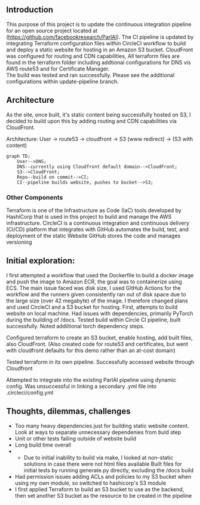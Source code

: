 ## Introduction
This purpose of this project is to update the continuous integration pipeline for an open source project located at (https://github.com/facebookresearch/ParlAI).
The CI pipeline is updated by integrating Terraform configuration files within CircleCI workflow to build and deploy a static website for hosting in an Amazon S3 bucket. CloudFront was 
configured for routing and CDN capabilities, All terraform files are found in the terraform folder including addtional configurations for DNS vis AWS route53 and for Certificate Manager.  
The build was tested and ran successfully. Please see the additional configurations within update-pipeline branch.


## Architecture
As the site, once built, it's static content being successfully hosted on S3, I decided to build upon this by adding routing and CDN capabilities via CloudFront.

Architecture:
 User -> route53 -> cloudfront -> S3 (www redirect) -> (S3 with content)

```mermaid
graph TD;
    User-->DNS;
    DNS--currently using Cloudfront default domain-->CloudFront;
    S3-->CloudFront;
    Repo--build on commit-->CI;
    CI--pipeline builds website, pushes to bucket-->S3;
```
### Other Components
Terraform is one of the Infrastructure as Code (IaC) tools developed by HashiCorp that is used in this project to build and manage the AWS infrastructure.
CircleCI is a continuous integration and continuous delivery (CI/CD) platform that integrates with GitHub automates the build, test, and deployment of the static Website
GitHub stores the code and manages versioning

## Initial exploration:
I first attempted a workflow that used the Dockerfile to build a docker image and push the image to Amazon ECR, the goal was to containerize using ECS. The main issue faced was disk size, I used GitHub Actions for the workflow and the runners given consistently ran out of disk space due to the large size (over 42 megabyte) of the image. I therefore changed plans and used CircleCI and a S3 bucket for hosting. 
First, attempts to build website on local machine. Had issues with dependencies, primarily PyTorch during the building of /docs.
Tested build within Circle CI pipeline, built successfully. Noted addiitional torch dependency steps.

Configured terraform to create an S3 bucket, enable hosting, add built files, also  CloudFront.
(Also created code for route53 and certificates, but went with cloudfront defaults for this demo rather than an at-cost domain)

Tested terraform in its own pipeline. Successfully accessed website through Cloudfront

Attempted to integrate into the existing ParlAI pipeline using dynamic config. Was unsuccessful in linking a secondary .yml file into .circleci/config.yml


## Thoughts, dilemmas, challenges
- Too many heavy dependencies just for building static website content. Look at ways to separate unnecessary dependenies from buld step
- Unit or other tests failing outside of website build
- Long build time overall
- * Due to initial inability to build via make, I looked at non-static solutions in case there were not html files available
Built files for initial tests by running generate.py directly, excluding the /docs build
- Had permission issues adding ACLs and policies to my S3 bucket when using my own module, so switched to hashicorp's S3 module
- I first applied Terraform to build an S3 bucket to use as the backend, then set another S3 bucket as the resource to be created in the pipeline
